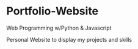 # Portfolio-Website
Web Programming w/Python &amp; Javascript


Personal Website to display my projects and skills

